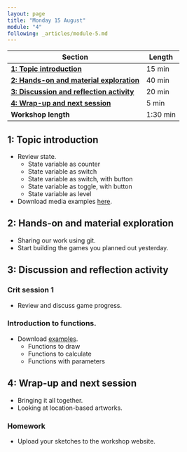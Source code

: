 ```yaml
---
layout: page
title: "Monday 15 August"
module: "4"
following: _articles/module-5.md
---
```


| **Section**                                                                        | **Length** |
|------------------------------------------------------------------------------------|------------|
| [**1: Topic introduction**](#1-topic-introduction)                                 | 15 min     |
| [**2: Hands-on and material exploration**](#2-hands-on-and-material-exploration)   | 40 min     |
| [**3: Discussion and reflection activity**](#3-discussion-and-reflection-activity) | 20 min     |
| [**4: Wrap-up and next session**](#4-wrap-up-and-next-session)                     | 5 min      |
| **Workshop length**                                                                | 1:30 min   |


## 1: Topic introduction
- Review state. 
    - State variable as counter
    - State variable as switch
    - State variable as switch, with button
    - State variable as toggle, with button
    - State variable as level
- Download media examples [here](https://github.com/alisay/p5-workshop/raw/master/05_media/05_media.zip).

## 2: Hands-on and material exploration
- Sharing our work using git. 
- Start building the games you planned out yesterday.

## 3: Discussion and reflection activity

### Crit session 1
- Review and discuss game progress. 

### Introduction to functions. 
- Download [examples](https://github.com/alisay/p5-workshop/raw/master/06_functions/06_functions.zip).
    - Functions to draw
    - Functions to calculate
    - Functions with parameters

## 4: Wrap-up and next session
- Bringing it all together. 
- Looking at location-based artworks. 

### Homework
- Upload your sketches to the workshop website.